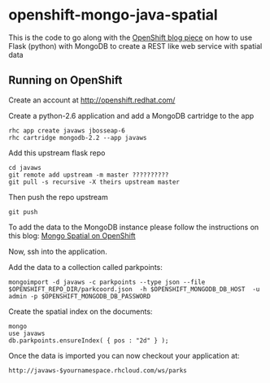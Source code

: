 openshift-mongo-java-spatial
=============================

This is the code to go along with the [OpenShift blog piece](???????) on how to use Flask (python) with MongoDB to create a REST like web service with spatial data

Running on OpenShift
----------------------------

Create an account at http://openshift.redhat.com/

Create a python-2.6 application and add a MongoDB cartridge to the app

    rhc app create javaws jbosseap-6
    rhc cartridge mongodb-2.2 --app javaws

Add this upstream flask repo


    cd javaws
    git remote add upstream -m master ??????????
    git pull -s recursive -X theirs upstream master
    
Then push the repo upstream

    git push
    
To add the data to the MongoDB instance please follow the instructions on this blog:
[Mongo Spatial on OpenShift](https://openshift.redhat.com/community/blogs/spatial-mongodb-in-openshift-be-the-next-foursquare-part-1)

Now, ssh into the application.

Add the data to a collection called parkpoints:

    mongoimport -d javaws -c parkpoints --type json --file $OPENSHIFT_REPO_DIR/parkcoord.json  -h $OPENSHIFT_MONGODB_DB_HOST  -u admin -p $OPENSHIFT_MONGODB_DB_PASSWORD

    
Create the spatial index on the documents:

    mongo
    use javaws
    db.parkpoints.ensureIndex( { pos : "2d" } );

Once the data is imported you can now checkout your application at:

    http://javaws-$yournamespace.rhcloud.com/ws/parks
    

